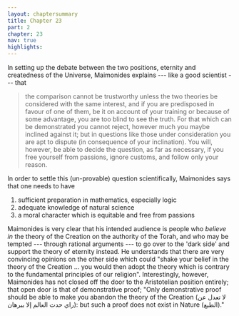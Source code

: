 ```yaml
---
layout: chaptersummary
title: Chapter 23
part: 2
chapter: 23
nav: true
highlights: 
---
```


In setting up the debate between the two positions, eternity and createdness of the Universe, Maimonides explains --- like a good scientist --- that 
> the comparison cannot be trustworthy unless the two theories be considered with the same interest, and if you are predisposed in favour of one of them, be it on account of your training or because of some advantage, you are too blind to see the truth. For that which can be demonstrated you cannot reject, however much you maybe inclined against it; but in questions like those under consideration you are apt to dispute (in consequence of your inclination). You will, however, be able to decide the question, as far as necessary, if you free yourself from passions, ignore customs, and follow only your reason.

In order to settle this (un-provable) question scientifically, Maimonides says that one needs to have
1. sufficient preparation in mathematics, especially logic
2. adequate knowledge of natural science
3. a moral character which is equitable and free from passions

Maimonides is very clear that his intended audience is people who _believe in_ the theory of the Creation on the authority of the Torah, and who may be tempted --- through rational arguments --- to go over to the 'dark side' and support the theory of eternity instead. He understands that there are very convincing opinions on the other side which could "shake your belief in the theory of the Creation ... you would then adopt the theory which is contrary to the fundamental principles of our religion". Interestingly, however, Maimonides has not closed off the door to the Aristotelian position entirely; that open door is that of demonstrative proof; "Only demonstrative proof should be able to make you abandon the theory of the Creation (لا تعدل عن راي حدث العالم إلا ببرهان): but such a proof does not exist in Nature (الطبع)."
